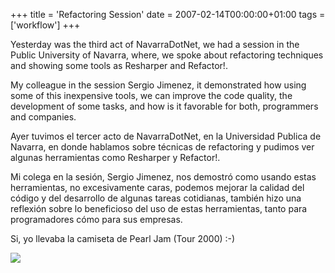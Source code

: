 +++
title = 'Refactoring Session'
date = 2007-02-14T00:00:00+01:00
tags = ['workflow']
+++

Yesterday was the third act of NavarraDotNet, we had a session in the Public University of Navarra, where, we spoke about refactoring techniques and showing some tools as Resharper and Refactor!.

My colleague in the session Sergio Jimenez, it demonstrated how using some of this inexpensive tools, we can improve the code quality, the development of some tasks, and how is it favorable for both, programmers and companies.

Ayer tuvimos el tercer acto de NavarraDotNet, en la Universidad Publica de Navarra, en donde hablamos sobre técnicas de refactoring y pudimos ver algunas herramientas como Resharper y Refactor!.


Mi colega en la sesión, Sergio Jimenez, nos demostró como usando estas herramientas, no excesivamente caras, podemos mejorar la calidad del código y del desarrollo de algunas tareas cotidianas, también hizo una reflexión sobre lo beneficioso del uso de estas herramientas, tanto para programadores cómo para sus empresas.


Si, yo llevaba la camiseta de Pearl Jam (Tour 2000) :-)

![](/images/Sharepoint/Refactoring_Session.jpg)